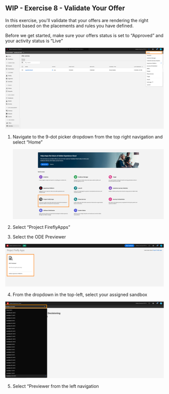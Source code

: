 ## WIP - Exercise 8 - Validate Your Offer

In this exercise, you'll validate that your offers are rendering the right content based on the placements and rules you have defined.

Before we get started, make sure your offers status is set to “Approved” and your activity status is “Live”

   ![Demo](images/testActivity1.png)

1.	Navigate to the 9-dot picker dropdown from the top right navigation and select “Home”

    ![Demo](images/testActivity2.png)

2.	Select “Project FireflyApps”
 
3.	Select the ODE Previewer

   ![Demo](images/testActivity3.png)

4.	From the dropdown in the top-left, select your assigned sandbox
 

   ![Demo](images/testActivity4.png)

5.	Select “Previewer from the left navigation
